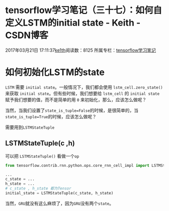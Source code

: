 # tensorflow学习笔记（三十七）：如何自定义LSTM的initial state - Keith - CSDN博客





2017年03月21日 17:11:37[ke1th](https://me.csdn.net/u012436149)阅读数：8125
所属专栏：[tensorflow学习笔记](https://blog.csdn.net/column/details/13300.html)









# 如何初始化LSTM的state

`LSTM` 需要 `initial state`。一般情况下，我们都会使用 `lstm_cell.zero_state()`来获取 `initial state`。但有些时候，我们想要给 `lstm_cell` 的 `initial state` 赋予我们想要的值，而不是简单的用 `0` 来初始化，那么，应该怎么做呢？ 

当然，当我们设置了`state_is_tuple=False`的时候，是很简单的，当`state_is_tuple=True`的时候，应该怎么做呢？ 

需要用到`LSTMStateTuple`
## LSTMStateTuple(c ,h)

可以把 `LSTMStateTuple()` 看做一个`op`

```python
from tensorflow.contrib.rnn.python.ops.core_rnn_cell_impl import LSTMStateTuple

...
c_state = ...
h_state = ...
# c_state , h_state 都为Tensor
initial_state = LSTMStateTuple(c_state, h_state)
```

当然，`GRU`就没有这么麻烦了，因为`GRU`没有两个`state`。




